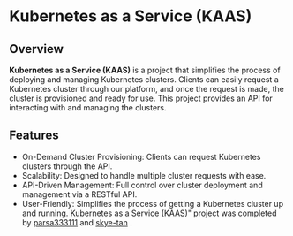 # Kubernetes as a Service (KAAS)
## Overview
**Kubernetes as a Service (KAAS)** is a project that simplifies the process of deploying and managing Kubernetes clusters. Clients can easily request a Kubernetes cluster through our platform, and once the request is made, the cluster is provisioned and ready for use. This project provides an API for interacting with and managing the clusters.
## Features
- On-Demand Cluster Provisioning: Clients can request Kubernetes clusters through the API.
- Scalability: Designed to handle multiple cluster requests with ease.
- API-Driven Management: Full control over cluster deployment and management via a RESTful API.
- User-Friendly: Simplifies the process of getting a Kubernetes cluster up and running.
Kubernetes as a Service (KAAS)" project was completed by <a href="https://github.com/parsa333111">parsa333111</a> and <a href="https://github.com/skye-tan">skye-tan</a>
.
